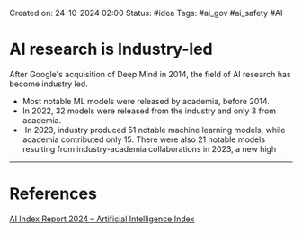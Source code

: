 Created on: 24-10-2024 02:00
Status: #idea
Tags: #ai_gov #ai_safety #AI 
# AI research is Industry-led
After Google's acquisition of Deep Mind in 2014, the field of AI research has become industry led. 
- Most notable ML models were released by academia, before 2014.
- In 2022, 32 models were released from the industry and only 3 from academia.
-  In 2023, industry produced 51 notable machine learning models, while academia contributed only 15. There were also 21 notable models resulting from industry-academia collaborations in 2023, a new high




-----------------
# References
[AI Index Report 2024 – Artificial Intelligence Index](https://archive.md/O6yD2#selection-427.0-427.201)
